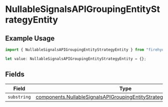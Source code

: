 # NullableSignalsAPIGroupingEntityStrategyEntity

## Example Usage

```typescript
import { NullableSignalsAPIGroupingEntityStrategyEntity } from "firehydrant-typescript-sdk/models/components";

let value: NullableSignalsAPIGroupingEntityStrategyEntity = {};
```

## Fields

| Field                                                                                                                                                                | Type                                                                                                                                                                 | Required                                                                                                                                                             | Description                                                                                                                                                          |
| -------------------------------------------------------------------------------------------------------------------------------------------------------------------- | -------------------------------------------------------------------------------------------------------------------------------------------------------------------- | -------------------------------------------------------------------------------------------------------------------------------------------------------------------- | -------------------------------------------------------------------------------------------------------------------------------------------------------------------- |
| `substring`                                                                                                                                                          | [components.NullableSignalsAPIGroupingEntityStrategyEntitySubstringEntity](../../models/components/nullablesignalsapigroupingentitystrategyentitysubstringentity.md) | :heavy_minus_sign:                                                                                                                                                   | N/A                                                                                                                                                                  |